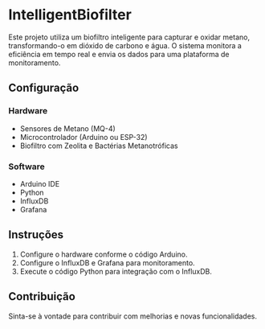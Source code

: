 # IntelligentBiofilter
Este projeto utiliza um biofiltro inteligente para capturar e oxidar metano, transformando-o em dióxido de carbono e água. O sistema monitora a eficiência em tempo real e envia os dados para uma plataforma de monitoramento.
## Configuração
### Hardware
- Sensores de Metano (MQ-4)
- Microcontrolador (Arduino ou ESP-32)
- Biofiltro com Zeolita e Bactérias Metanotróficas

### Software
- Arduino IDE
- Python
- InfluxDB
- Grafana

## Instruções
1. Configure o hardware conforme o código Arduino.
2. Configure o InfluxDB e Grafana para monitoramento.
3. Execute o código Python para integração com o InfluxDB.

## Contribuição
Sinta-se à vontade para contribuir com melhorias e novas funcionalidades.
